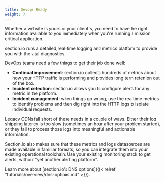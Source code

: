 ```yaml
---
title: Devops Ready
weight: 7
---
```


Whether a website is yours or your client's, you need to have the right information available to you immediately when you're running a mission critical application. 

section.io runs a detailed,real-time logging and metrics platform to provide you with the vital diagnostics.

DevOps teams need a few things to get their job done well:

* **Continual improvement**: section.io collects hundreds of metrics about how your HTTP traffic is performing and provides long term retenion out of the box.
* **Incident detection**: section.io allows you to configure alerts for any metric in the platform.
* **Incident management**: when things go wrong, use the real time metrics to identify problems and then dig right into the HTTP logs to isolate individual requests.

Legacy CDNs fall short of these needs in a couple of ways. Either their log shipping latency is too slow (sometimes an hour after your problem started), or they fail to process those logs into meaningful and actionable information.

Section.io also makes sure that these metrics and logs datasources are made available in familiar formats, so you can integrate them into your existing operational toolchain. Use your existing monitoring stack to get alerts, without "yet another alerting platform".

Learn more about [section.io's DNS options]({{< relref "tutorials/overview/dns-options.md" >}}).